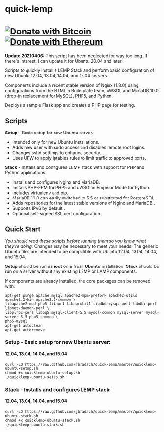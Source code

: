 # quick-lemp

[![Donate with Bitcoin](https://en.cryptobadges.io/badge/micro/15mjnqPTSphZZaBiRmrfP8jiSDzo5bYyAa)](https://en.cryptobadges.io/donate/15mjnqPTSphZZaBiRmrfP8jiSDzo5bYyAa)
[![Donate with Ethereum](https://en.cryptobadges.io/badge/micro/0xb39D022eDF05C31e1981f4F4D8137dDa9C57CFaE)](https://en.cryptobadges.io/donate/0xb39D022eDF05C31e1981f4F4D8137dDa9C57CFaE)
==========

__Update 20210406:__  This script has been neglected for way too long. If there's interest, I can update it for Ubuntu 20.04 and later.

Scripts to quickly install a LEMP Stack and perform basic configuration of new Ubuntu 12.04, 13.04, 14.04, and 15.04 servers.

Components include a recent stable version of Nginx (1.8.0) using configurations from the HTML 5 Boilerplate team, uWSGI, and MariaDB 10.0 (drop-in replacement for MySQL), PHP5, and Python.

Deploys a sample Flask app and creates a PHP page for testing.

 Scripts
--------
__Setup__ - Basic setup for new Ubuntu server.
  * Intended only for new Ubuntu installations.
  * Adds new user with sudo access and disables remote root logins.
  * Changes sshd settings to enhance security.
  * Uses UFW to apply iptables rules to limit traffic to approved ports.

__Stack__ - Installs and configures LEMP stack with support for PHP and Python applications.
  * Installs and configures Nginx and MariaDB.
  * Installs PHP-FPM for PHP5 and uWSGI in Emperor Mode for Python.
  * Includes virtualenv and pip.
  * MariaDB 10.0 can easily switched to 5.5 or substituted for PostgreSQL.
  * Adds repositories for the latest stable versions of Nginx and MariaDB..
  * Supports IPv6 by default .
  * Optional self-signed SSL cert configuration.

Quick Start
----------------
_You should read these scripts before running them so you know what they're
doing._ Changes may be necessary to meet your needs. The generic Ubuntu files are 
intended to be compatible with Ubuntu 12.04, 13.04, 14.04, and 15.04. 

__Setup__ should be run as __root__ on a fresh __Ubuntu__ installation. __Stack__ should be run on a server without any existing LEMP or LAMP components.

If components are already installed, the core packages can be removed with:
```
apt-get purge apache mysql apache2-mpm-prefork apache2-utils apache2.2-bin apache2.2-common \
libapache2-mod-php5 libapr1 libaprutil1 libdbd-mysql-perl libdbi-perl libnet-daemon-perl \
libplrpc-perl libpq5 mysql-client-5.5 mysql-common mysql-server mysql-server-5.5 php5-common \ 
php5-mysql
apt-get autoclean
apt-get autoremove
```

### Setup - Basic setup for new Ubuntu server:
#### 12.04, 13.04, 14.04, and 15.04
```
curl -LO https://raw.github.com/jbradach/quick-lemp/master/quicklemp-ubuntu-setup.sh
chmod +x quicklemp-ubuntu-setup.sh
./quicklemp-ubuntu-setup.sh
```

### Stack - Installs and configures LEMP stack:
#### 12.04, 13.04, 14.04, and 15.04
```
curl -LO https://raw.github.com/jbradach/quick-lemp/master/quicklemp-ubuntu-stack.sh
chmod +x quicklemp-ubuntu-stack.sh
./quicklemp-ubuntu-stack.sh
```
